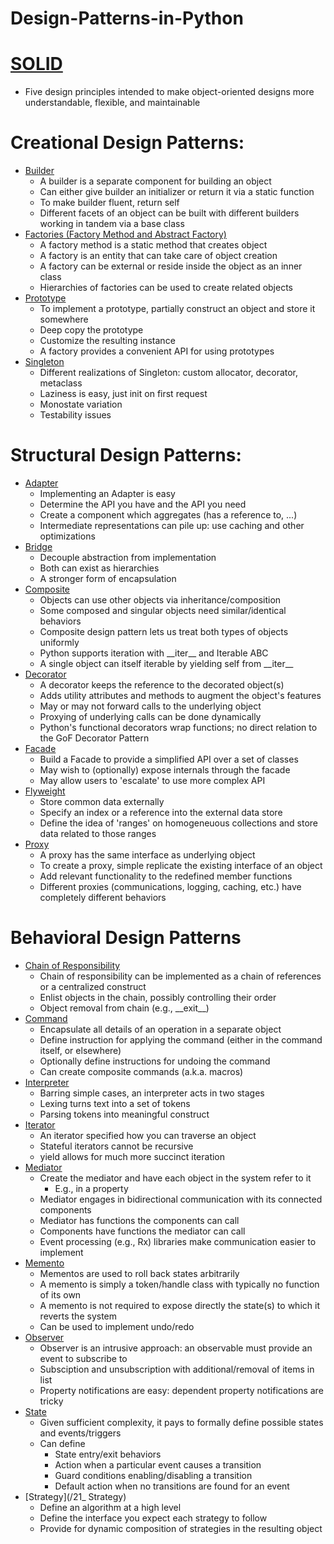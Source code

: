 # Design-Patterns-in-Python

# [SOLID](https://github.com/Yanivv77/Design-Patterns-in-Python/tree/main/01_Solid)
  - Five design principles intended to make object-oriented designs more understandable, flexible, and maintainable 

# Creational Design Patterns:
  - [Builder](/02_Builder)
    - A builder is a separate component for building an object
    - Can either give builder an initializer or return it via a static function
    - To make builder fluent, return self
    - Different facets of an object can be built with different builders working in tandem via a base class
  - [Factories (Factory Method and Abstract Factory)](/03_Factories)
    - A factory method is a static method that creates object
    - A factory is an entity that can take care of object creation
    - A factory can be external or reside inside the object as an inner class
    - Hierarchies of factories can be used to create related objects
  - [Prototype](/04_Prototype)
    - To implement a prototype, partially construct an object and store it somewhere
    - Deep copy the prototype
    - Customize the resulting instance
    - A factory provides a convenient API for using prototypes
  - [Singleton](/05_Singleton)
    - Different realizations of Singleton: custom allocator, decorator, metaclass
    - Laziness is easy, just init on first request
    - Monostate variation
    - Testability issues

# Structural Design Patterns: 
  - [Adapter](/06_Adapter)
    - Implementing an Adapter is easy
    - Determine the API you have and the API you need
    - Create a component which aggregates (has a reference to, ...)
    - Intermediate representations can pile up: use caching and other optimizations
  - [Bridge](/07_Bridge)
    - Decouple abstraction from implementation
    - Both can exist as hierarchies
    - A stronger form of encapsulation
  - [Composite](/08_Composite)
    - Objects can use other objects via inheritance/composition
    - Some composed and singular objects need similar/identical behaviors
    - Composite design pattern lets us treat both types of objects uniformly
    - Python supports iteration with \_\_iter\_\_ and Iterable ABC
    - A single object can itself iterable by yielding self from \_\_iter\_\_
  - [Decorator](/09_Decorator) 
    - A decorator keeps the reference to the decorated object(s)
    - Adds utility attributes and methods to augment the object's features
    - May or may not forward calls to the underlying object
    - Proxying of underlying calls can be done dynamically
    - Python's functional decorators wrap functions; no direct relation to the GoF Decorator Pattern
  - [Facade](/10_Facade)
    - Build a Facade to provide a simplified API over a set of classes
    - May wish to (optionally) expose internals through the facade
    - May allow users to 'escalate' to use more complex API
 - [Flyweight](/11_Flyweight)
    - Store common data externally
    - Specify an index or a reference into the external data store
    - Define the idea of 'ranges' on homogeneuous collections and store data related to those ranges
  - [Proxy](/12_Proxy)
    - A proxy has the same interface as underlying object
    - To create a proxy, simple replicate the existing interface of an object
    - Add relevant functionality to the redefined member functions
    - Different proxies (communications, logging, caching, etc.) have completely different behaviors

  # Behavioral Design Patterns
  - [Chain of Responsibility](/13_Chain_of_Responsibility)
    - Chain of responsibility can be implemented as a chain of references or
      a centralized construct
    - Enlist objects in the chain, possibly controlling their order
    - Object removal from chain (e.g., \_\_exit\_\_)
  - [Command](/14_Command)
    - Encapsulate all details of an operation in a separate object
    - Define instruction for applying the command (either in the command itself, or elsewhere)
    - Optionally define instructions for undoing the command
    - Can create composite commands (a.k.a. macros)
  - [Interpreter](/15_Interpreter)
    - Barring simple cases, an interpreter acts in two stages
    - Lexing turns text into a set of tokens
    - Parsing tokens into meaningful construct
  - [Iterator](/16_Iterator)
    - An iterator specified how you can traverse an object
    - Stateful iterators cannot be recursive
    - yield allows for much more succinct iteration
  - [Mediator](/17_Mediator)
    - Create the mediator and have each object in the system refer to it
      - E.g., in a property
    - Mediator engages in bidirectional communication with its connected components
    - Mediator has functions the components can call
    - Components have functions the mediator can call
    - Event processing (e.g., Rx) libraries make communication easier to implement
  - [Memento](/18_Memento)
    - Mementos are used to roll back states arbitrarily
    - A memento is simply a token/handle class with typically no function of its own
    - A memento is not required to expose directly the state(s) to which it reverts the system
    - Can be used to implement undo/redo
  - [Observer](/19_Observer)
    - Observer is an intrusive approach: an observable must provide an event to subscribe to
    - Subsciption and unsubscription with additional/removal of items in list
    - Property notifications are easy: dependent property notifications are tricky
  - [State](/20_State)
    - Given sufficient complexity, it pays to formally define possible states and events/triggers
    - Can define
      - State entry/exit behaviors
      - Action when a particular event causes a transition
      - Guard conditions enabling/disabling a transition
      - Default action when no transitions are found for an event
  - [Strategy](/21_ Strategy)
    - Define an algorithm at a high level
    - Define the interface you expect each strategy to follow
    - Provide for dynamic composition of strategies in the resulting object
